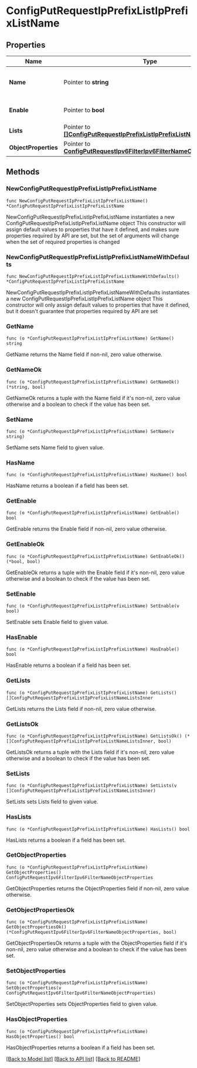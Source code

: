 # ConfigPutRequestIpPrefixListIpPrefixListName

## Properties

Name | Type | Description | Notes
------------ | ------------- | ------------- | -------------
**Name** | Pointer to **string** | Object Name. Must be unique. | [optional] [default to ""]
**Enable** | Pointer to **bool** | Enable object. | [optional] [default to false]
**Lists** | Pointer to [**[]ConfigPutRequestIpPrefixListIpPrefixListNameListsInner**](ConfigPutRequestIpPrefixListIpPrefixListNameListsInner.md) |  | [optional] 
**ObjectProperties** | Pointer to [**ConfigPutRequestIpv6FilterIpv6FilterNameObjectProperties**](ConfigPutRequestIpv6FilterIpv6FilterNameObjectProperties.md) |  | [optional] 

## Methods

### NewConfigPutRequestIpPrefixListIpPrefixListName

`func NewConfigPutRequestIpPrefixListIpPrefixListName() *ConfigPutRequestIpPrefixListIpPrefixListName`

NewConfigPutRequestIpPrefixListIpPrefixListName instantiates a new ConfigPutRequestIpPrefixListIpPrefixListName object
This constructor will assign default values to properties that have it defined,
and makes sure properties required by API are set, but the set of arguments
will change when the set of required properties is changed

### NewConfigPutRequestIpPrefixListIpPrefixListNameWithDefaults

`func NewConfigPutRequestIpPrefixListIpPrefixListNameWithDefaults() *ConfigPutRequestIpPrefixListIpPrefixListName`

NewConfigPutRequestIpPrefixListIpPrefixListNameWithDefaults instantiates a new ConfigPutRequestIpPrefixListIpPrefixListName object
This constructor will only assign default values to properties that have it defined,
but it doesn't guarantee that properties required by API are set

### GetName

`func (o *ConfigPutRequestIpPrefixListIpPrefixListName) GetName() string`

GetName returns the Name field if non-nil, zero value otherwise.

### GetNameOk

`func (o *ConfigPutRequestIpPrefixListIpPrefixListName) GetNameOk() (*string, bool)`

GetNameOk returns a tuple with the Name field if it's non-nil, zero value otherwise
and a boolean to check if the value has been set.

### SetName

`func (o *ConfigPutRequestIpPrefixListIpPrefixListName) SetName(v string)`

SetName sets Name field to given value.

### HasName

`func (o *ConfigPutRequestIpPrefixListIpPrefixListName) HasName() bool`

HasName returns a boolean if a field has been set.

### GetEnable

`func (o *ConfigPutRequestIpPrefixListIpPrefixListName) GetEnable() bool`

GetEnable returns the Enable field if non-nil, zero value otherwise.

### GetEnableOk

`func (o *ConfigPutRequestIpPrefixListIpPrefixListName) GetEnableOk() (*bool, bool)`

GetEnableOk returns a tuple with the Enable field if it's non-nil, zero value otherwise
and a boolean to check if the value has been set.

### SetEnable

`func (o *ConfigPutRequestIpPrefixListIpPrefixListName) SetEnable(v bool)`

SetEnable sets Enable field to given value.

### HasEnable

`func (o *ConfigPutRequestIpPrefixListIpPrefixListName) HasEnable() bool`

HasEnable returns a boolean if a field has been set.

### GetLists

`func (o *ConfigPutRequestIpPrefixListIpPrefixListName) GetLists() []ConfigPutRequestIpPrefixListIpPrefixListNameListsInner`

GetLists returns the Lists field if non-nil, zero value otherwise.

### GetListsOk

`func (o *ConfigPutRequestIpPrefixListIpPrefixListName) GetListsOk() (*[]ConfigPutRequestIpPrefixListIpPrefixListNameListsInner, bool)`

GetListsOk returns a tuple with the Lists field if it's non-nil, zero value otherwise
and a boolean to check if the value has been set.

### SetLists

`func (o *ConfigPutRequestIpPrefixListIpPrefixListName) SetLists(v []ConfigPutRequestIpPrefixListIpPrefixListNameListsInner)`

SetLists sets Lists field to given value.

### HasLists

`func (o *ConfigPutRequestIpPrefixListIpPrefixListName) HasLists() bool`

HasLists returns a boolean if a field has been set.

### GetObjectProperties

`func (o *ConfigPutRequestIpPrefixListIpPrefixListName) GetObjectProperties() ConfigPutRequestIpv6FilterIpv6FilterNameObjectProperties`

GetObjectProperties returns the ObjectProperties field if non-nil, zero value otherwise.

### GetObjectPropertiesOk

`func (o *ConfigPutRequestIpPrefixListIpPrefixListName) GetObjectPropertiesOk() (*ConfigPutRequestIpv6FilterIpv6FilterNameObjectProperties, bool)`

GetObjectPropertiesOk returns a tuple with the ObjectProperties field if it's non-nil, zero value otherwise
and a boolean to check if the value has been set.

### SetObjectProperties

`func (o *ConfigPutRequestIpPrefixListIpPrefixListName) SetObjectProperties(v ConfigPutRequestIpv6FilterIpv6FilterNameObjectProperties)`

SetObjectProperties sets ObjectProperties field to given value.

### HasObjectProperties

`func (o *ConfigPutRequestIpPrefixListIpPrefixListName) HasObjectProperties() bool`

HasObjectProperties returns a boolean if a field has been set.


[[Back to Model list]](../README.md#documentation-for-models) [[Back to API list]](../README.md#documentation-for-api-endpoints) [[Back to README]](../README.md)


